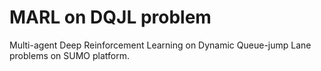 # MARL on DQJL problem
Multi-agent Deep Reinforcement Learning on Dynamic Queue-jump Lane problems on SUMO platform.
